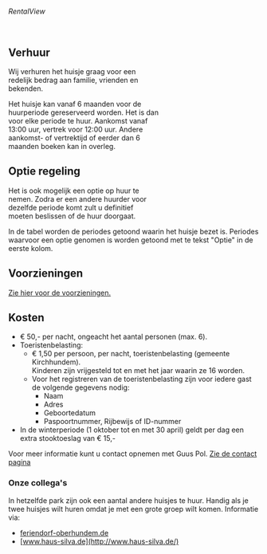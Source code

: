 
<style markdown="1">
.leftCol {
	float: left;
	display: block;
	width: 30%;
	min-width: 250px;
	margin-right: 25px;
	margin-top: 40px;
	
}

.rightCol {
	float: left;
	display: block;
	width: 60%;
	margin-right: 25px;
}
</style>


[//]: # ({: .leftCol $React RentalView})

<span class="leftCol">

###### RentalView

</span>


<div class="rightCol">
    <h2>Verhuur</h2>
    <p>
    Wij verhuren het huisje graag voor een redelijk bedrag aan familie, vrienden en bekenden.
    </p>
    <p>
    Het huisje kan vanaf 6 maanden voor de huurperiode gereserveerd worden.
    Het is dan voor elke periode te huur. Aankomst vanaf 13:00 uur, vertrek voor 12:00 uur.  
    Andere aankomst- of vertrektijd of eerder dan 6 maanden boeken kan in overleg.
    </p>
    <h2>Optie regeling</h2>
    <p>
    Het is ook mogelijk een optie op huur te nemen. Zodra er een andere huurder voor dezelfde periode komt zult u
    definitief moeten beslissen of de huur doorgaat. 
    </p>
</div>


<p style="clear:both;" />
In de tabel worden de periodes getoond waarin het huisje bezet is. 
Periodes waarvoor een optie genomen is worden getoond met te tekst "Optie" in de eerste kolom. 


## Voorzieningen

[Zie hier voor de voorzieningen.](./het-huisje#voorzieningen)

## Kosten

* € 50,- per nacht, ongeacht het aantal personen (max. 6).
* Toeristenbelasting:  
  * € 1,50 per persoon, per nacht, toeristenbelasting (gemeente Kirchhundem).  
    Kinderen zijn vrijgesteld tot en met het jaar waarin ze 16 worden.
  * Voor het registreren van de toeristenbelasting zijn voor iedere gast de volgende gegevens nodig:  
    * Naam
    * Adres
    * Geboortedatum
    * Paspoortnummer, Rijbewijs of ID-nummer
* In de winterperiode (1 oktober tot en met 30 april) geldt per dag een extra stooktoeslag van € 15,-


Voor meer informatie kunt u contact opnemen met Guus Pol. [Zie de contact pagina](./contact#top)


### Onze collega's

In hetzelfde park zijn ook een aantal andere huisjes te huur. Handig als je twee huisjes wilt huren omdat je met een grote groep wilt komen. Informatie via:

* [feriendorf-oberhundem.de](http://feriendorf-oberhundem.de/)
* [www.haus-silva.de](http://www.haus-silva.de/)




